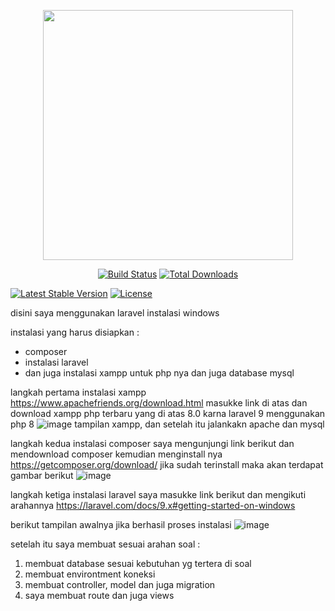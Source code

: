 <p align="center"><a href="https://laravel.com" target="_blank"><img src="https://raw.githubusercontent.com/laravel/art/master/logo-lockup/5%20SVG/2%20CMYK/1%20Full%20Color/laravel-logolockup-cmyk-red.svg" width="400"></a></p>

<p align="center">
<a href="https://travis-ci.org/laravel/framework"><img src="https://travis-ci.org/laravel/framework.svg" alt="Build Status"></a>
<a href="https://packagist.org/packages/laravel/framework"><img src="https://img.shields.io/packagist/dt/laravel/framework" alt="Total Downloads"></a>

<a href="https://packagist.org/packages/laravel/framework"><img src="https://img.shields.io/packagist/v/laravel/framework" alt="Latest Stable Version"></a>
<a href="https://packagist.org/packages/laravel/framework"><img src="https://img.shields.io/packagist/l/laravel/framework" alt="License"></a>
</p>

disini saya menggunakan laravel instalasi windows

instalasi yang harus disiapkan :
- composer
- instalasi laravel
- dan juga instalasi xampp untuk php nya dan juga database mysql

langkah pertama instalasi xampp 
https://www.apachefriends.org/download.html
masukke link di atas dan download xampp php terbaru yang di atas 8.0 karna laravel 9 menggunakan php 8
![image](https://user-images.githubusercontent.com/82717953/211228651-cc3b2b7c-f7e9-4c26-b17b-c91cc02e937d.png)
tampilan xampp, dan setelah itu jalankakn apache dan mysql

langkah kedua instalasi composer
saya mengunjungi link berikut dan mendownload composer kemudian menginstall nya
https://getcomposer.org/download/ 
jika sudah terinstall maka akan terdapat gambar berikut
![image](https://user-images.githubusercontent.com/82717953/211228552-96112fd6-23ea-4a82-8689-e22748598310.png)

langkah ketiga instalasi laravel
saya masukke link berikut dan mengikuti arahannya
https://laravel.com/docs/9.x#getting-started-on-windows

berikut tampilan awalnya jika berhasil proses instalasi
![image](https://user-images.githubusercontent.com/82717953/211228872-26f38144-20b6-4c88-a0c6-c61ab5b04612.png)

setelah itu saya membuat sesuai arahan soal :
1. membuat database sesuai kebutuhan yg tertera di soal
2. membuat environtment koneksi
3. membuat controller, model dan juga migration
4. saya membuat route dan juga views








